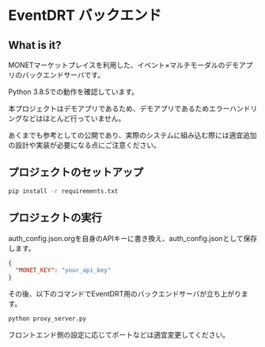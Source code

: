 # EventDRT バックエンド

## What is it?

MONETマーケットプレイスを利用した、イベント×マルチモーダルのデモアプリのバックエンドサーバです。

Python 3.8.5での動作を確認しています。


本プロジェクトはデモアプリであるため、デモアプリであるためエラーハンドリングなどはほとんど行っていません。

あくまでも参考としての公開であり、実際のシステムに組み込む際には適宜追加の設計や実装が必要になる点にご注意ください。


## プロジェクトのセットアップ

```bash
pip install -r requirements.txt
```

## プロジェクトの実行

auth_config.json.orgを自身のAPIキーに書き換え、auth_config.jsonとして保存します。

```json
{
  "MONET_KEY": "your_api_key"
}
```

その後、以下のコマンドでEventDRT用のバックエンドサーバが立ち上がります。

```bash
python proxy_server.py
```

フロントエンド側の設定に応じてポートなどは適宜変更してください。
